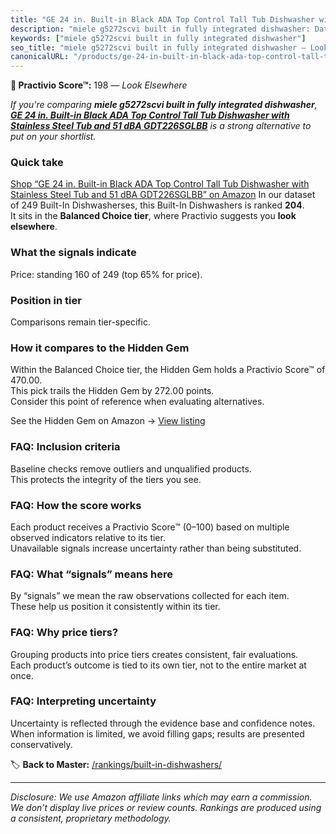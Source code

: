 ```yaml
---
title: "GE 24 in. Built-in Black ADA Top Control Tall Tub Dishwasher with Stainless Steel Tub and 51 dBA GDT226SGLBB"
description: "miele g5272scvi built in fully integrated dishwasher: Data-driven ranking using the Practivio Score™. Positioned by quality, value, demand, findability, moment…"
keywords: ["miele g5272scvi built in fully integrated dishwasher"]
seo_title: "miele g5272scvi built in fully integrated dishwasher — Look Elsewhere (2025)"
canonicalURL: "/products/ge-24-in-built-in-black-ada-top-control-tall-tub-dishwasher-with-stainless-steel-tub-and-51-dba-gdt226sglbb-B08MT9X643/"
---
```


**🚫 Practivio Score™:** 198 — _Look Elsewhere_


*If you're comparing **miele g5272scvi built in fully integrated dishwasher**, **[GE 24 in. Built-in Black ADA Top Control Tall Tub Dishwasher with Stainless Steel Tub and 51 dBA GDT226SGLBB](https://www.amazon.com/dp/B08MT9X643?tag=practivio-20)** is a strong alternative to put on your shortlist.*
### Quick take
[Shop “GE 24 in. Built-in Black ADA Top Control Tall Tub Dishwasher with Stainless Steel Tub and 51 dBA GDT226SGLBB” on Amazon](https://www.amazon.com/dp/B08MT9X643?tag=practivio-20)
In our dataset of 249 Built-In Dishwasherses, this Built-In Dishwashers is ranked **204**.  
It sits in the **Balanced Choice tier**, where Practivio suggests you **look elsewhere**.

### What the signals indicate
Price: standing 160 of 249 (top 65% for price).  

### Position in tier
Comparisons remain tier-specific.

### How it compares to the Hidden Gem
Within the Balanced Choice tier, the Hidden Gem holds a Practivio Score™ of 470.00.  
This pick trails the Hidden Gem by 272.00 points.  
Consider this point of reference when evaluating alternatives.  

See the Hidden Gem on Amazon → [View listing](https://www.amazon.com/dp/B01MQGDIAR?tag=practivio-20)

### FAQ: Inclusion criteria
Baseline checks remove outliers and unqualified products.  
This protects the integrity of the tiers you see.

### FAQ: How the score works
Each product receives a Practivio Score™ (0–100) based on multiple observed indicators relative to its tier.  
Unavailable signals increase uncertainty rather than being substituted.

### FAQ: What “signals” means here
By “signals” we mean the raw observations collected for each item.  
These help us position it consistently within its tier.

### FAQ: Why price tiers?
Grouping products into price tiers creates consistent, fair evaluations.  
Each product’s outcome is tied to its own tier, not to the entire market at once.

### FAQ: Interpreting uncertainty
Uncertainty is reflected through the evidence base and confidence notes.  
When information is limited, we avoid filling gaps; results are presented conservatively.


🏷️ **Back to Master:** [/rankings/built-in-dishwashers/](/rankings/built-in-dishwashers/)

---
_Disclosure: We use Amazon affiliate links which may earn a commission. We don’t display live prices or review counts. Rankings are produced using a consistent, proprietary methodology._
